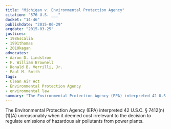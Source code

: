 ```yaml
---
title: "Michigan v. Environmental Protection Agency"
citation: "576 U.S. ___"
docket: "14-46"
publishdate: "2015-06-29"
argdate: "2015-03-25"
justices:
- 1986scalia
- 1991thomas
- 2010kagan
advocates:
- Aaron D. Lindstrom
- F. William Brownell
- Donald B. Verrilli, Jr.
- Paul M. Smith
tags:
- Clean Air Act
- Environmental Protection Agency
- environmental law
summary: "The Environmental Protection Agency (EPA) interpreted 42 U.S.C. § 7412(n)(1)(A) unreasonably when it deemed cost irrelevant to the decision to regulate emissions of hazardous air pollutants from power plants."
---
```

The Environmental Protection Agency (EPA) interpreted 42 U.S.C. § 7412(n)(1)(A) unreasonably when it deemed cost irrelevant to the decision to regulate emissions of hazardous air pollutants from power plants.

